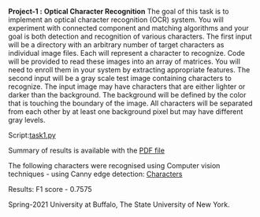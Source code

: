 
**Project-1 :**
**Optical Character Recognition**
The goal of this task is to implement an optical character recognition (OCR) system. You will experiment
with connected component and matching algorithms and your goal is both detection and recognition
of various characters.
The first input will be a directory with an arbitrary number of target characters as individual
image files. Each will represent a character to recognize. Code will be provided to read these images
into an array of matrices. You will need to enroll them in your system by extracting appropriate
features.
The second input will be a gray scale test image containing characters to recognize. The input
image may have characters that are either lighter or darker than the background. The background
will be defined by the color that is touching the boundary of the image. All characters will be
separated from each other by at least one background pixel but may have different gray levels.

Script:[task1.py](https://github.com/jmudit19/CSE-573_Computer_Vision/blob/main/Project-1%20Optical%20Character%20Recognition%20-%20CV/task1.py)

Summary of results is available with the [PDF file](https://github.com/jmudit19/CSE-573_Computer_Vision/blob/main/Project-1%20Optical%20Character%20Recognition%20-%20CV/report.pdf)

The following characters were recognised using Computer vision techniques - using Canny edge detection: [Characters](https://github.com/jmudit19/CSE-573_Computer_Vision/tree/main/Project-1%20Optical%20Character%20Recognition%20-%20CV/data/characters)

Results: F1 score - 0.7575

Spring-2021
University at Buffalo, The State University of New York.